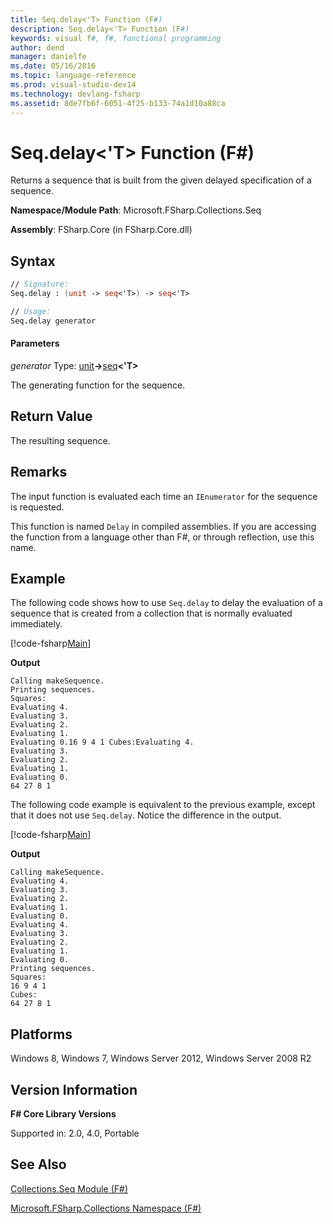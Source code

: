 ```yaml
---
title: Seq.delay<'T> Function (F#)
description: Seq.delay<'T> Function (F#)
keywords: visual f#, f#, functional programming
author: dend
manager: danielfe
ms.date: 05/16/2016
ms.topic: language-reference
ms.prod: visual-studio-dev14
ms.technology: devlang-fsharp
ms.assetid: 8de7fb6f-6051-4f25-b133-74a1d10a88ca
---
```


# Seq.delay<'T> Function (F#)

Returns a sequence that is built from the given delayed specification of a sequence.

**Namespace/Module Path**: Microsoft.FSharp.Collections.Seq

**Assembly**: FSharp.Core (in FSharp.Core.dll)


## Syntax

```fsharp
// Signature:
Seq.delay : (unit -> seq<'T>) -> seq<'T>

// Usage:
Seq.delay generator
```

#### Parameters
*generator*
Type: [unit](https://msdn.microsoft.com/library/00b837c2-6c8a-483a-87d3-0479c64037a7)**-&gt;**[seq](https://msdn.microsoft.com/library/2f0c87c6-8a0d-4d33-92a6-10d1d037ce75)**&lt;'T&gt;**


The generating function for the sequence.

## Return Value

The resulting sequence.

## Remarks
The input function is evaluated each time an `IEnumerator` for the sequence is requested.

This function is named `Delay` in compiled assemblies. If you are accessing the function from a language other than F#, or through reflection, use this name.

## Example

The following code shows how to use `Seq.delay` to delay the evaluation of a sequence that is created from a collection that is normally evaluated immediately.

[!code-fsharp[Main](~/samples/snippets/fsharp/sequences/snippet30.fs)]

**Output**

```
Calling makeSequence.
Printing sequences.
Squares:
Evaluating 4.
Evaluating 3.
Evaluating 2.
Evaluating 1.
Evaluating 0.16 9 4 1 Cubes:Evaluating 4.
Evaluating 3.
Evaluating 2.
Evaluating 1.
Evaluating 0.
64 27 8 1
```

The following code example is equivalent to the previous example, except that it does not use `Seq.delay`. Notice the difference in the output.

[!code-fsharp[Main](~/samples/snippets/fsharp/sequences/snippet31.fs)]

**Output**

```
Calling makeSequence.
Evaluating 4.
Evaluating 3.
Evaluating 2.
Evaluating 1.
Evaluating 0.
Evaluating 4.
Evaluating 3.
Evaluating 2.
Evaluating 1.
Evaluating 0.
Printing sequences.
Squares:
16 9 4 1
Cubes:
64 27 8 1
```

## Platforms
Windows 8, Windows 7, Windows Server 2012, Windows Server 2008 R2


## Version Information
**F# Core Library Versions**

Supported in: 2.0, 4.0, Portable

## See Also
[Collections.Seq Module &#40;F&#35;&#41;](Collections.Seq-Module-%5BFSharp%5D.md)

[Microsoft.FSharp.Collections Namespace &#40;F&#35;&#41;](Microsoft.FSharp.Collections-Namespace-%5BFSharp%5D.md)
